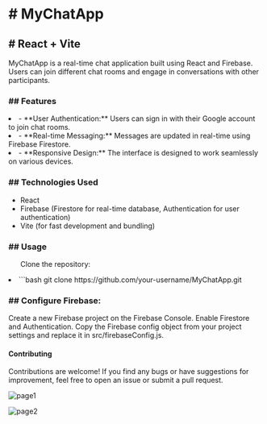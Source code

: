 
<h1># MyChatApp</h1>

<h2># React + Vite</h2>

MyChatApp is a real-time chat application built using React and Firebase. Users can join different chat rooms and engage in conversations with other participants.

<h3>## Features</h3>

<li>- **User Authentication:** Users can sign in with their Google account to join chat rooms.</li>
<li>- **Real-time Messaging:** Messages are updated in real-time using Firebase Firestore.</li>
<li>- **Responsive Design:** The interface is designed to work seamlessly on various devices.</li>

<h3>## Technologies Used</h3>

- React
- Firebase (Firestore for real-time database, Authentication for user authentication)
- Vite (for fast development and bundling)

<h3>## Usage</h3>

<ul> Clone the repository:</ul>

  <li> ```bash
   git clone https://github.com/your-username/MyChatApp.git</li>

<h3>## Configure Firebase:</h3>

Create a new Firebase project on the Firebase Console.
Enable Firestore and Authentication.
Copy the Firebase config object from your project settings and replace it in src/firebaseConfig.js.

<h4>Contributing</h4>
Contributions are welcome! If you find any bugs or have suggestions for improvement, feel free to open an issue or submit a pull request.


![page1](https://github.com/aysegulyasar05/BasicFirebase-ChatX/assets/65957331/35c89111-0558-4e0e-bd96-ecd99e6bfa3f)


![page2](https://github.com/aysegulyasar05/BasicFirebase-ChatX/assets/65957331/b3f1607d-3728-44ff-85f3-4413e6c10c91)


